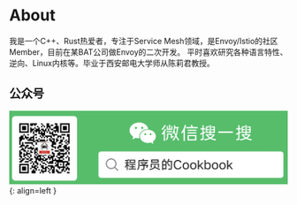 # About

我是一个C++、Rust热爱者，专注于Service Mesh领域，是Envoy/Istio的社区Member，目前在某BAT公司做Envoy的二次开发。
平时喜欢研究各种语言特性、逆向、Linux内核等。毕业于西安邮电大学师从陈莉君教授。

## 公众号
![公众号](images/cookbook.png){: align=left }

